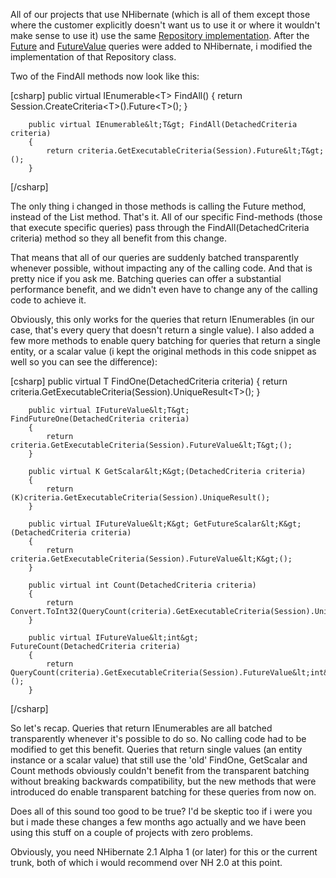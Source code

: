 All of our projects that use NHibernate (which is all of them except those where the customer explicitly doesn't want us to use it or where it wouldn't make sense to use it) use the same <a href="http://davybrion.com/blog/2008/06/data-access-with-nhibernate/">Repository implementation</a>.  After the <a href="http://davybrion.com/blog/2009/01/nhibernate-and-future-queries/">Future</a> and <a href="http://davybrion.com/blog/2009/01/nhibernate-and-future-queries-part-2/">FutureValue</a> queries were added to NHibernate, i modified the implementation of that Repository class.  

Two of the FindAll methods now look like this:

<div>
[csharp]
        public virtual IEnumerable&lt;T&gt; FindAll()
        {
            return Session.CreateCriteria&lt;T&gt;().Future&lt;T&gt;();
        }
 
        public virtual IEnumerable&lt;T&gt; FindAll(DetachedCriteria criteria)
        {
            return criteria.GetExecutableCriteria(Session).Future&lt;T&gt;();
        }
[/csharp]
</div>

The only thing i changed in those methods is calling the Future method, instead of the List method.  That's it.  All of our specific Find-methods (those that execute specific queries) pass through the FindAll(DetachedCriteria criteria) method so they all benefit from this change.  

That means that all of our queries are suddenly batched transparently whenever possible, without impacting any of the calling code.  And that is pretty nice if you ask me.  Batching queries can offer a substantial performance benefit, and we didn't even have to change any of the calling code to achieve it.  

Obviously, this only works for the queries that return IEnumerables (in our case, that's every query that doesn't return a single value).  I also added a few more methods to enable query batching for queries that return a single entity, or a scalar value (i kept the original methods in this code snippet as well so you can see the difference):

<div>
[csharp]
        public virtual T FindOne(DetachedCriteria criteria)
        {
            return criteria.GetExecutableCriteria(Session).UniqueResult&lt;T&gt;();
        }
 
        public virtual IFutureValue&lt;T&gt; FindFutureOne(DetachedCriteria criteria)
        {
            return criteria.GetExecutableCriteria(Session).FutureValue&lt;T&gt;();
        }
 
        public virtual K GetScalar&lt;K&gt;(DetachedCriteria criteria)
        {
            return (K)criteria.GetExecutableCriteria(Session).UniqueResult();
        }
 
        public virtual IFutureValue&lt;K&gt; GetFutureScalar&lt;K&gt;(DetachedCriteria criteria)
        {
            return criteria.GetExecutableCriteria(Session).FutureValue&lt;K&gt;();
        }
 
        public virtual int Count(DetachedCriteria criteria)
        {
            return Convert.ToInt32(QueryCount(criteria).GetExecutableCriteria(Session).UniqueResult());
        }
 
        public virtual IFutureValue&lt;int&gt; FutureCount(DetachedCriteria criteria)
        {
            return QueryCount(criteria).GetExecutableCriteria(Session).FutureValue&lt;int&gt;();
        }
[/csharp]
</div>

So let's recap.  Queries that return IEnumerables are all batched transparently whenever it's possible to do so.  No calling code had to be modified to get this benefit.  Queries that return single values (an entity instance or a scalar value) that still use the 'old' FindOne, GetScalar and Count methods obviously couldn't benefit from the transparent batching without breaking backwards compatibility, but the new methods that were introduced do enable transparent batching for these queries from now on.

Does all of this sound too good to be true? I'd be skeptic too if i were you but i made these changes a few months ago actually and we have been using this stuff on a couple of projects with zero problems.  

Obviously, you need NHibernate 2.1 Alpha 1 (or later) for this or the current trunk, both of which i would recommend over NH 2.0 at this point.